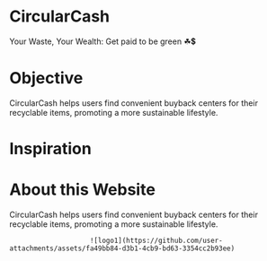 # CircularCash                                  
Your Waste, Your Wealth: Get paid to be green ☘💲          
<h1>Objective</h1>                                 
CircularCash helps users find convenient buyback centers for their recyclable items, promoting a more sustainable lifestyle.                         
<h1>Inspiration</h1>                                                                                                                      
<h1>About this Website</h1>                                                            
CircularCash helps users find convenient buyback centers for their recyclable items, promoting a more sustainable lifestyle.                                                       



                        ![logo1](https://github.com/user-attachments/assets/fa49bb84-d3b1-4cb9-bd63-3354cc2b93ee)

